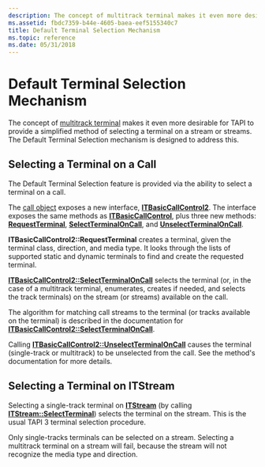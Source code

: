 ```yaml
---
description: The concept of multitrack terminal makes it even more desirable for TAPI to provide a simplified method of selecting a terminal on a stream or streams. The Default Terminal Selection mechanism is designed to address this.
ms.assetid: fbdc7359-b44e-4605-baea-eef5155340c7
title: Default Terminal Selection Mechanism
ms.topic: reference
ms.date: 05/31/2018
---
```


# Default Terminal Selection Mechanism

The concept of [multitrack terminal](multitrack-terminals.md) makes it even more desirable for TAPI to provide a simplified method of selecting a terminal on a stream or streams. The Default Terminal Selection mechanism is designed to address this.

## Selecting a Terminal on a Call

The Default Terminal Selection feature is provided via the ability to select a terminal on a call.

The [call object](call-object.md) exposes a new interface, [**ITBasicCallControl2**](/windows/desktop/api/tapi3if/nn-tapi3if-itbasiccallcontrol2). The interface exposes the same methods as [**ITBasicCallControl**](/windows/desktop/api/tapi3if/nn-tapi3if-itbasiccallcontrol), plus three new methods: [**RequestTerminal**](/windows/desktop/api/tapi3if/nf-tapi3if-itbasiccallcontrol2-requestterminal), [**SelectTerminalOnCall**](/windows/desktop/api/tapi3if/nf-tapi3if-itbasiccallcontrol2-selectterminaloncall), and [**UnselectTerminalOnCall**](/windows/desktop/api/tapi3if/nf-tapi3if-itbasiccallcontrol2-unselectterminaloncall).

**ITBasicCallControl2::RequestTerminal** creates a terminal, given the terminal class, direction, and media type. It looks through the lists of supported static and dynamic terminals to find and create the requested terminal.

[**ITBasicCallControl2::SelectTerminalOnCall**](/windows/desktop/api/tapi3if/nf-tapi3if-itbasiccallcontrol2-selectterminaloncall) selects the terminal (or, in the case of a multitrack terminal, enumerates, creates if needed, and selects the track terminals) on the stream (or streams) available on the call.

The algorithm for matching call streams to the terminal (or tracks available on the terminal) is described in the documentation for [**ITBasicCallControl2::SelectTerminalOnCall**](/windows/desktop/api/tapi3if/nf-tapi3if-itbasiccallcontrol2-selectterminaloncall).

Calling [**ITBasicCallControl2::UnselectTerminalOnCall**](/windows/desktop/api/tapi3if/nf-tapi3if-itbasiccallcontrol2-unselectterminaloncall) causes the terminal (single-track or multitrack) to be unselected from the call. See the method's documentation for more details.

## Selecting a Terminal on ITStream

Selecting a single-track terminal on [**ITStream**](/windows/win32/api/tapi3if/nn-tapi3if-itstream) (by calling [**ITStream::SelectTerminal**](/windows/win32/api/tapi3if/nf-tapi3if-itstream-selectterminal)) selects the terminal on the stream. This is the usual TAPI 3 terminal selection procedure.

Only single-tracks terminals can be selected on a stream. Selecting a multitrack terminal on a stream will fail, because the stream will not recognize the media type and direction.

 

 
